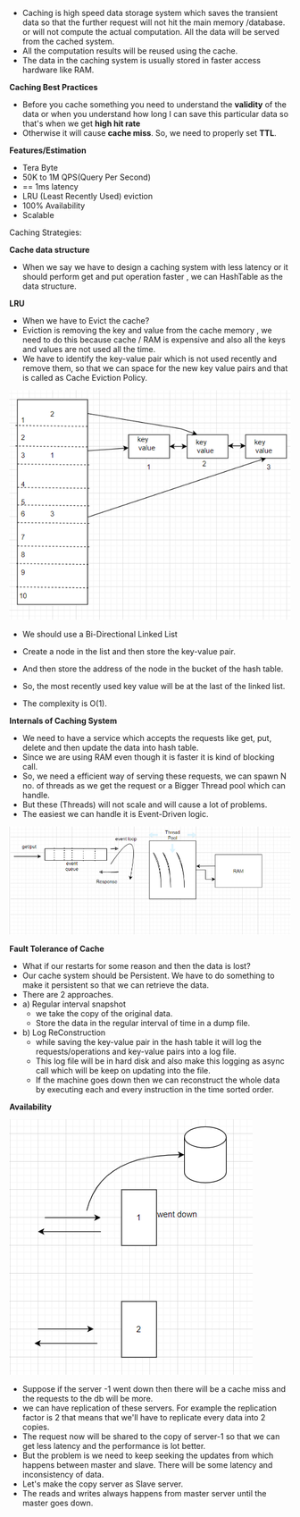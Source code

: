 
* Caching is high speed data storage system which saves the transient data so that the further request will not hit 
  the main memory /database. or will not compute the actual computation. All the data will be served from the cached system.
* All the computation results will be reused using the cache.
* The data in the caching system is usually stored in faster access hardware like RAM.

**Caching Best Practices**

* Before you cache something you need to understand the **validity** of the data or  when you understand 
  how long I can save this particular data so that's when we get **high hit rate**
* Otherwise it will cause **cache miss**. So, we need to properly set **TTL**.

**Features/Estimation**

* Tera Byte 
* 50K to 1M QPS(Query Per Second)
* == 1ms latency
* LRU (Least Recently Used) eviction
* 100% Availability
* Scalable

Caching Strategies:

**Cache data structure**

* When we say we have to design a caching system with less latency or it should perform get and put operation faster , we can HashTable as the data structure.

**LRU**

* When we have to Evict the cache?
* Eviction is removing the key and value from the cache memory , we need to do this because cache / RAM is expensive and also all the keys and values are not used all the time.
* We have to identify the key-value pair which is not used recently and remove them, so that we can space for the new key value pairs and that is called as Cache Eviction Policy.


![lru.PNG](lru.PNG)
* We should use a Bi-Directional Linked List 
* Create a node in the list and then store the key-value pair.
* And then store the address of the node in the bucket of the hash table.

* So, the most recently used key value will be at the last of the linked list.
* The complexity is O(1).


**Internals of Caching System**

* We need to have a service which accepts the requests like get, put, delete and then update the data into hash table.
* Since we are using RAM even though it is faster it is kind of blocking call.
* So, we need a efficient way of serving these requests, we can spawn N no. of threads as we get the request or a Bigger Thread pool which can handle.
* But these (Threads) will not scale and will cause a lot of problems.
* The easiest we can handle it is Event-Driven logic.

![internalworkingofcache.PNG](internalworkingofcache.PNG)


**Fault Tolerance of Cache**

* What if our restarts for some reason and then the data is lost?
* Our cache system should be Persistent. We have to do something to make it persistent so that we can retrieve the data.
* There are 2 approaches.
* a) Regular interval snapshot
     * we take the copy of the original data.
     * Store the data in the regular interval of time in a dump file.
* b) Log ReConstruction
     * while saving the key-value pair in the hash table it will log the requests/operations and key-value pairs into a log file.
     * This log file will be in hard disk and also make this logging as async call which will be keep on updating into the file.
     * If the machine goes down then we can reconstruct the whole data by executing each and every instruction in the time sorted order.
  
**Availability**

![availability.PNG](availability.PNG)
* Suppose if the server -1 went down then there will be a cache miss and the requests to the db will be more.
* we can have replication of these servers. For example the replication factor is 2 that means that we'll have to replicate every data 
  into 2 copies.
* The request now will be shared to the copy of server-1 so that we can get less latency and the performance is lot better.
* But the problem is we need to keep seeking the updates from which happens between master and slave. There will be some latency and inconsistency of data.
* Let's make the copy server as Slave server.
* The reads and writes always happens from master server until the master goes down.
